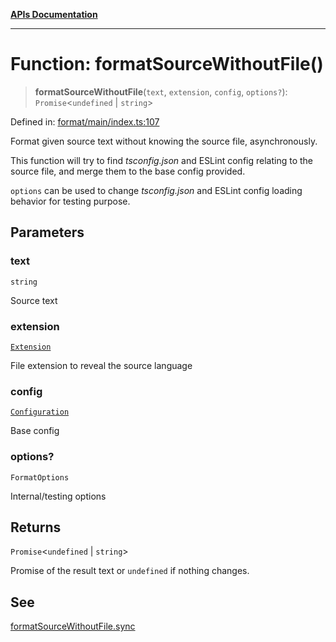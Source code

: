[**APIs Documentation**](../README.md)

***

# Function: formatSourceWithoutFile()

> **formatSourceWithoutFile**(`text`, `extension`, `config`, `options?`): `Promise`\<`undefined` \| `string`\>

Defined in: [format/main/index.ts:107](https://github.com/daidodo/format-imports/blob/fa507828ea2705f4ecb83df3b3b0422b1a8a80a7/src/lib/format/main/index.ts#L107)

Format given source text without knowing the source file, asynchronously.

This function will try to find _tsconfig.json_ and ESLint config relating to the source file,
and merge them to the base config provided.

`options` can be used to change _tsconfig.json_ and ESLint config loading behavior for testing
purpose.

## Parameters

### text

`string`

Source text

### extension

[`Extension`](../type-aliases/Extension.md)

File extension to reveal the source language

### config

[`Configuration`](../interfaces/Configuration.md)

Base config

### options?

`FormatOptions`

Internal/testing options

## Returns

`Promise`\<`undefined` \| `string`\>

Promise of the result text or `undefined` if nothing changes.

## See

[formatSourceWithoutFile.sync](#sync)
